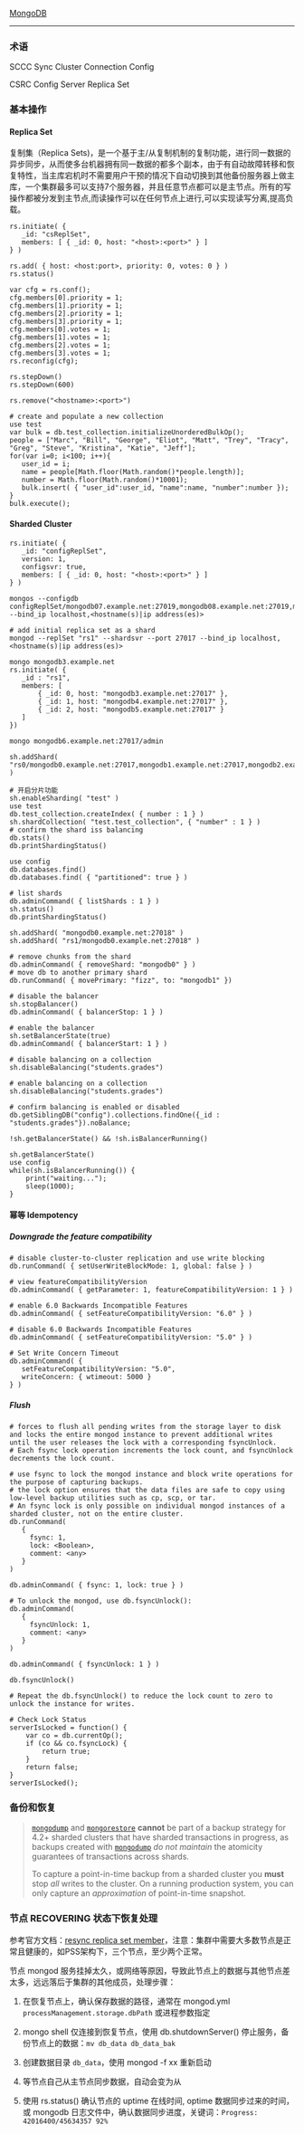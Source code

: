 [MongoDB][0]

---

### 术语

SCCC Sync Cluster Connection Config

CSRC Config Server Replica Set

### 基本操作

#### Replica Set

复制集（Replica Sets)，是一个基于主/从复制机制的复制功能，进行同一数据的异步同步，从而使多台机器拥有同一数据的都多个副本，由于有自动故障转移和恢复特性，当主库宕机时不需要用户干预的情况下自动切换到其他备份服务器上做主库，一个集群最多可以支持7个服务器，并且任意节点都可以是主节点。所有的写操作都被分发到主节点,而读操作可以在任何节点上进行,可以实现读写分离,提高负载。

```shell
rs.initiate( {
   _id: "csReplSet",
   members: [ { _id: 0, host: "<host>:<port>" } ]
} )

rs.add( { host: <host:port>, priority: 0, votes: 0 } )
rs.status()

var cfg = rs.conf();
cfg.members[0].priority = 1;
cfg.members[1].priority = 1;
cfg.members[2].priority = 1;
cfg.members[3].priority = 1;
cfg.members[0].votes = 1;
cfg.members[1].votes = 1;
cfg.members[2].votes = 1;
cfg.members[3].votes = 1;
rs.reconfig(cfg);

rs.stepDown()
rs.stepDown(600)

rs.remove("<hostname>:<port>")
```

```shell
# create and populate a new collection
use test
var bulk = db.test_collection.initializeUnorderedBulkOp();
people = ["Marc", "Bill", "George", "Eliot", "Matt", "Trey", "Tracy", "Greg", "Steve", "Kristina", "Katie", "Jeff"];
for(var i=0; i<100; i++){
   user_id = i;
   name = people[Math.floor(Math.random()*people.length)];
   number = Math.floor(Math.random()*10001);
   bulk.insert( { "user_id":user_id, "name":name, "number":number });
}
bulk.execute(); 
```



#### Sharded Cluster

```shell
rs.initiate( {
   _id: "configReplSet",
   version: 1,
   configsvr: true,
   members: [ { _id: 0, host: "<host>:<port>" } ]
} )

mongos --configdb configReplSet/mongodb07.example.net:27019,mongodb08.example.net:27019,mongodb09.example.net:27019  --bind_ip localhost,<hostname(s)|ip address(es)>

# add initial replica set as a shard
mongod --replSet "rs1" --shardsvr --port 27017 --bind_ip localhost,<hostname(s)|ip address(es)>

mongo mongodb3.example.net
rs.initiate( {
   _id : "rs1",
   members: [
       { _id: 0, host: "mongodb3.example.net:27017" },
       { _id: 1, host: "mongodb4.example.net:27017" },
       { _id: 2, host: "mongodb5.example.net:27017" }
   ]
})

mongo mongodb6.example.net:27017/admin

sh.addShard( "rs0/mongodb0.example.net:27017,mongodb1.example.net:27017,mongodb2.example.net:27017" )
```



```shell
# 开启分片功能
sh.enableSharding( "test" )
use test
db.test_collection.createIndex( { number : 1 } )
sh.shardCollection( "test.test_collection", { "number" : 1 } )
# confirm the shard iss balancing
db.stats()
db.printShardingStatus()

use config
db.databases.find()
db.databases.find( { "partitioned": true } )

# list shards
db.adminCommand( { listShards : 1 } )
sh.status()
db.printShardingStatus()

sh.addShard( "mongodb0.example.net:27018" )
sh.addShard( "rs1/mongodb0.example.net:27018" )

# remove chunks from the shard
db.adminCommand( { removeShard: "mongodb0" } )
# move db to another primary shard
db.runCommand( { movePrimary: "fizz", to: "mongodb1" })

# disable the balancer
sh.stopBalancer()
db.adminCommand( { balancerStop: 1 } )

# enable the balancer
sh.setBalancerState(true)
db.adminCommand( { balancerStart: 1 } )

# disable balancing on a collection
sh.disableBalancing("students.grades")

# enable balancing on a collection
sh.disableBalancing("students.grades")

# confirm balancing is enabled or disabled
db.getSiblingDB("config").collections.findOne({_id : "students.grades"}).noBalance;

!sh.getBalancerState() && !sh.isBalancerRunning()

sh.getBalancerState()
use config
while(sh.isBalancerRunning()) {
	print("waiting...");
	sleep(1000);
}
```

#### 幂等 Idempotency

##### Downgrade the feature compatibility

```shell
# disable cluster-to-cluster replication and use write blocking
db.runCommand( { setUserWriteBlockMode: 1, global: false } )

# view featureCompatibilityVersion
db.adminCommand( { getParameter: 1, featureCompatibilityVersion: 1 } )

# enable 6.0 Backwards Incompatible Features
db.adminCommand( { setFeatureCompatibilityVersion: "6.0" } )

# disable 6.0 Backwards Incompatible Features
db.adminCommand( { setFeatureCompatibilityVersion: "5.0" } )

# Set Write Concern Timeout
db.adminCommand( {
   setFeatureCompatibilityVersion: "5.0",
   writeConcern: { wtimeout: 5000 }
} )
```

##### Flush

```shell
# forces to flush all pending writes from the storage layer to disk and locks the entire mongod instance to prevent additional writes until the user releases the lock with a corresponding fsyncUnlock.
# Each fsync lock operation increments the lock count, and fsyncUnlock decrements the lock count.

# use fsync to lock the mongod instance and block write operations for the purpose of capturing backups.
# the lock option ensures that the data files are safe to copy using low-level backup utilities such as cp, scp, or tar. 
# An fsync lock is only possible on individual mongod instances of a sharded cluster, not on the entire cluster.
db.runCommand(
   {
     fsync: 1,
     lock: <Boolean>,
     comment: <any>
   }
)

db.adminCommand( { fsync: 1, lock: true } )

# To unlock the mongod, use db.fsyncUnlock():
db.adminCommand(
   {
     fsyncUnlock: 1,
     comment: <any>
   }
)

db.adminCommand( { fsyncUnlock: 1 } )

db.fsyncUnlock()

# Repeat the db.fsyncUnlock() to reduce the lock count to zero to unlock the instance for writes.

# Check Lock Status
serverIsLocked = function() {
	var co = db.currentOp();
	if (co && co.fsyncLock) {
		return true;
	}
	return false;
}
serverIsLocked();
```



### 备份和恢复

> [`mongodump`](https://www.mongodb.com/docs/database-tools/mongodump/#mongodb-binary-bin.mongodump) and [`mongorestore`](https://www.mongodb.com/docs/database-tools/mongorestore/#mongodb-binary-bin.mongorestore) **cannot** be part of a backup strategy for 4.2+ sharded clusters that have sharded transactions in progress, as backups created with [`mongodump`](https://www.mongodb.com/docs/database-tools/mongodump/#mongodb-binary-bin.mongodump) *do not maintain* the atomicity guarantees of transactions across shards.
>
> To capture a point-in-time backup from a sharded cluster you **must** stop *all* writes to the cluster. On a running production system, you can only capture an *approximation* of point-in-time snapshot.



### 节点 RECOVERING 状态下恢复处理

参考官方文档：[resync replica set member][3]，注意：集群中需要大多数节点是正常且健康的，如PSS架构下，三个节点，至少两个正常。

节点 mongod 服务挂掉太久，或网络等原因，导致此节点上的数据与其他节点差太多，远远落后于集群的其他成员，处理步骤：

1. 在恢复节点上，确认保存数据的路径，通常在 mongod.yml `processManagement.storage.dbPath` 或进程参数指定

2. mongo shell 仅连接到恢复节点，使用 db.shutdownServer() 停止服务，备份节点上的数据：`mv db_data db_data_bak`

3. 创建数据目录 `db_data`，使用 mongod -f xx 重新启动

4. 等节点自己从主节点同步数据，自动会变为从

5. 使用 rs.status() 确认节点的 uptime 在线时间, optime 数据同步过来的时间，或 mongodb 日志文件中，确认数据同步进度，关键词：`Progress: 42016400/45634357 92%`

   



[0]: https://www.mongodb.com/ "mongodb"
[1]: https://www.mongodb.com/docs/	"mongodb docs"
[2]: https://www.mongodb.com/docs/manual/reference/command/ "reference command"

[3]: https://www.mongodb.com/docs/v4.2/tutorial/resync-replica-set-member/ "resync replicaSet member"
[4]: https://docs.mongodb.com/manual/tutorial/change-oplog-size/ "如何更改oplog的大小"
[5]: https://docs.mongodb.com/manual/tutorial/convert-standalone-to-replica-set/ "如何将单节点转为复制集"
[6]: https://docs.mongodb.com/manual/reference/method/sh.stopBalancer/ "如何停止平衡器"
[7]: https://docs.mongodb.com/manual/reference/command/cleanupOrphaned/ "如何清理孤儿文档(cleanOrphan命令)"

